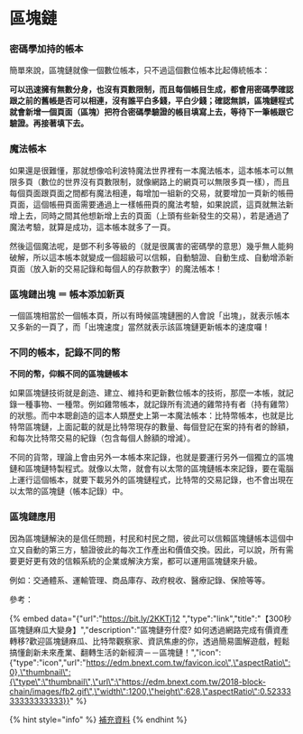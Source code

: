 # 區塊鏈

### 密碼學加持的帳本

簡單來說，區塊鏈就像一個數位帳本，只不過這個數位帳本比起傳統帳本：

**可以迅速擁有無數分身，也沒有頁數限制，而且每個帳目生成，都會用密碼學確認跟之前的舊帳是否可以相連，沒有誰平白多錢，平白少錢；確認無誤，區塊鏈程式就會新增一個頁面（區塊）把符合密碼學驗證的帳目填寫上去，等待下一筆帳跟它驗證。再接著填下去。**

### 魔法帳本

如果還是很難懂，那就想像哈利波特魔法世界裡有一本魔法帳本，這本帳本可以無限多頁（數位的世界沒有頁數限制，就像網路上的網頁可以無限多頁一樣），而且每個頁面跟頁面之間都有魔法相連，每增加一組新的交易，就要增加一頁新的帳冊頁面，這個帳冊頁面需要通過上一樣帳冊頁的魔法考驗，如果說謊，這頁就無法新增上去，同時之間其他想新增上去的頁面（上頭有些新發生的交易），若是通過了魔法考驗，就算是成功，這本帳本就多了一頁。

然後這個魔法呢，是鄧不利多等級的（就是很厲害的密碼學的意思）幾乎無人能夠破解，所以這本帳本就變成一個超級可以信賴，自動驗證、自動生成、自動增添新頁面（放入新的交易記錄和每個人的存款數字）的魔法帳本！

### 區塊鏈出塊 ＝ 帳本添加新頁

一個區塊相當於一個帳本頁，所以有時候區塊鏈圈的人會說「出塊」，就表示帳本又多新的一頁了，而「出塊速度」當然就表示該區塊鏈更新帳本的速度囉！

### 不同的帳本，記錄不同的幣

**不同的幣，仰賴不同的區塊鏈帳本**

如果區塊鏈技術就是創造、建立、維持和更新數位帳本的技術，那麼一本帳，就記錄一種事物、一種幣。例如雞幣帳本，就記錄所有流通的雞幣持有者（持有雞幣）的狀態。而中本聰創造的這本人類歷史上第一本魔法帳本：比特幣帳本，也就是比特幣區塊鏈，上面記載的就是比特幣現存的數量、每個登記在案的持有者的餘額，和每次比特幣交易的紀錄（包含每個人餘額的增減）。

不同的貨幣，理論上會由另外一本帳本來記錄，也就是要運行另外一個獨立的區塊鏈和區塊鏈特製程式。就像以太幣，就會有以太幣的區塊鏈帳本來記錄，要在電腦上運行這個帳本，就要下載另外的區塊鏈程式，比特幣的交易記錄，也不會出現在以太幣的區塊鏈（帳本記錄）中。

### 區塊鏈應用

因為區塊鏈解決的是信任問題，村民和村民之間，彼此可以信賴區塊鏈帳本這個中立又自動的第三方，驗證彼此的每次工作產出和價值交換。因此，可以說，所有需要更好更有效的信賴系統的企業或解決方案，都可以運用區塊鏈來升級。

例如：交通體系、運輸管理、商品庫存、政府稅收、醫療記錄、保險等等。

參考：

{% embed data="{\"url\":\"https://bit.ly/2KKTj12 \",\"type\":\"link\",\"title\":\"【300秒區塊鏈麻瓜大變身】\",\"description\":\"區塊鏈夯什麼? 如何透過網路完成有價資產轉移?歡迎區塊鏈麻瓜、比特幣觀察家、資訊焦慮的你，透過簡易圖解遊戲，輕鬆搞懂創新未來產業、翻轉生活的新經濟－－區塊鏈！\",\"icon\":{\"type\":\"icon\",\"url\":\"https://edm.bnext.com.tw/favicon.ico\",\"aspectRatio\":0},\"thumbnail\":{\"type\":\"thumbnail\",\"url\":\"https://edm.bnext.com.tw/2018-block-chain/images/fb2.gif\",\"width\":1200,\"height\":628,\"aspectRatio\":0.5233333333333333}}" %}

{% hint style="info" %}
[補充資料](diao-de-pian-duan.md#undefined)
{% endhint %}



